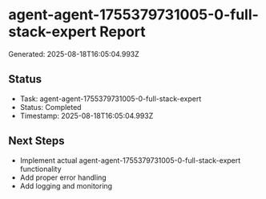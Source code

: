# agent-agent-1755379731005-0-full-stack-expert Report

Generated: 2025-08-18T16:05:04.993Z

## Status
- Task: agent-agent-1755379731005-0-full-stack-expert
- Status: Completed
- Timestamp: 2025-08-18T16:05:04.993Z

## Next Steps
- Implement actual agent-agent-1755379731005-0-full-stack-expert functionality
- Add proper error handling
- Add logging and monitoring
